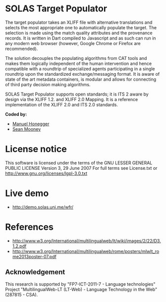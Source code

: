 # SOLAS Target Populator
The target populator takes an XLIFF file with alternative translations and selects the most appropriate one to automatically populate the target. The selection is made using the match quality attributes and the provenance records. It is written in Dart compiled to Javascript and as such can run in any modern web browser (however, Google Chrome or Firefox are recommended).
 
The solution decouples the populating algorithms from CAT tools and makes them logically independent of the human intervention and hence compatible with a roundtrip of specialized agents participating in a single roundtrip upon the standardized exchange/messaging format. It is aware of state of the art metadata containers, is modular and allows for connecting of third party decision making algorithms.
 
SOLAS Target Populator supports open standards; it is ITS 2 aware by design via the XLIFF 1.2. and XLIFF 2.0 Mapping. It is a reference implementation of the XLIFF 2.0 and ITS 2.0 standards.
 
 
**Coded by:**
* [Manuel Honegger](https://github.com/manuelh)
* [Sean Mooney](https://github.com/SeanMooney)

# License notice
This software is licensed under the terms of the GNU LESSER GENERAL PUBLIC LICENSE Version 3, 29 June 2007 For full terms see License.txt or http://www.gnu.org/licenses/lgpl-3.0.txt

# Live demo
*  http://demo.solas.uni.me/wfr/

# References
* http://www.w3.org/International/multilingualweb/lt/wiki/images/2/22/D3.1.2.pdf
* http://www.w3.org/International/multilingualweb/rome/posters/mlwlt_rome2013poster-07.pdf

## Acknowledgement
This research is supported by "FP7-ICT-2011-7 - Language technologies" Project "MultilingualWeb-LT (LT-Web) - Language Technology in the Web" (287815 - CSA).
